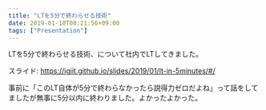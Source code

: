 ```yaml
---
title: "LTを5分で終わらせる技術"
date: 2019-01-10T08:21:56+09:00
tags: ["Presentation"]
---
```


LTを5分で終わらせる技術、について社内でLTしてきました。

スライド: <https://igjit.github.io/slides/2019/01/lt-in-5minutes/#/>

事前に「このLT自体が5分で終わらなかったら説得力ゼロだよね」って話をしてましたが無事に5分以内に終わりました。よかったよかった。
